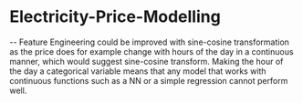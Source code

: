 # Electricity-Price-Modelling

-- Feature Engineering could be improved with sine-cosine transformation as the price does for example change with hours of the day in a continuous manner, which would suggest sine-cosine transform. Making the hour of the day a categorical variable means that any model that works with continuous functions such as a NN or a simple regression cannot perform well.

